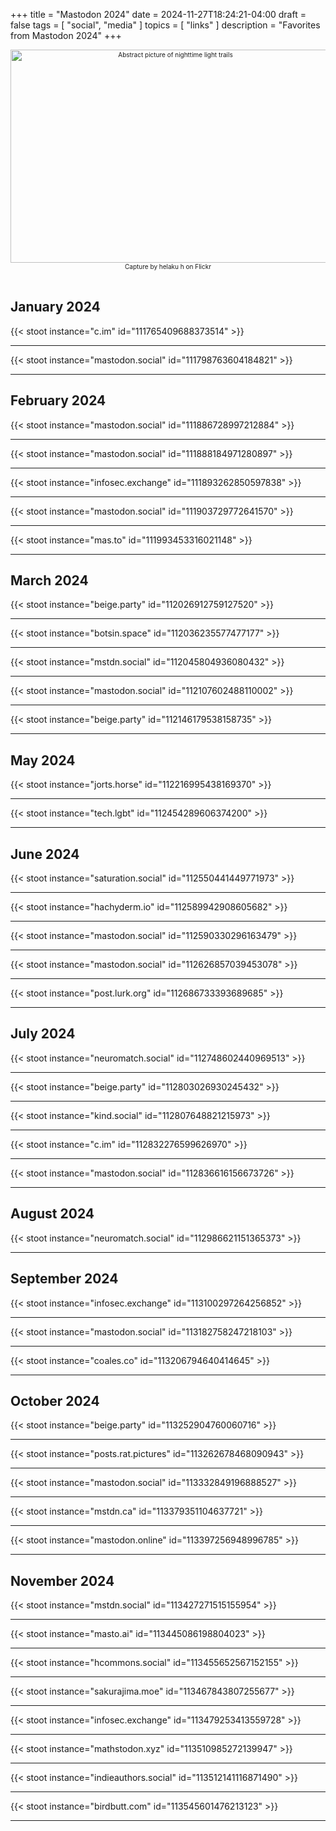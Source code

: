 +++
title = "Mastodon 2024"
date = 2024-11-27T18:24:21-04:00
draft = false
tags = [
  "social",
  "media"
]
topics = [
  "links"
]
description = "Favorites from Mastodon 2024"
+++
<div align="center" style="font-size:x-small"><img src="https://milkfish08.s3.amazonaws.com/photo/blog/abovethefold/53498675435_aba1ab1236_k.jpg" width="512" height="341" alt="Abstract picture of nighttime light trails"
title="Accelerating the future" /><br />
Capture by helaku h on Flickr</div><br clear="all" />

## January 2024

{{< stoot instance="c.im" id="111765409688373514" >}}<hr />
{{< stoot instance="mastodon.social" id="111798763604184821" >}}<hr />

## February 2024

{{< stoot instance="mastodon.social" id="111886728997212884" >}}<hr />
{{< stoot instance="mastodon.social" id="111888184971280897" >}}<hr />
{{< stoot instance="infosec.exchange" id="111893262850597838" >}}<hr />
{{< stoot instance="mastodon.social" id="111903729772641570" >}}<hr />
{{< stoot instance="mas.to" id="111993453316021148" >}}<hr />

## March 2024

{{< stoot instance="beige.party" id="112026912759127520" >}}<hr />
{{< stoot instance="botsin.space" id="112036235577477177" >}}<hr />
{{< stoot instance="mstdn.social" id="112045804936080432" >}}<hr />
{{< stoot instance="mastodon.social" id="112107602488110002" >}}<hr />
{{< stoot instance="beige.party" id="112146179538158735" >}}<hr />

## May 2024

{{< stoot instance="jorts.horse" id="112216995438169370" >}}<hr />
{{< stoot instance="tech.lgbt" id="112454289606374200" >}}<hr />

## June 2024

{{< stoot instance="saturation.social" id="112550441449771973" >}}<hr />
{{< stoot instance="hachyderm.io" id="112589942908605682" >}}<hr />
{{< stoot instance="mastodon.social" id="112590330296163479" >}}<hr />
{{< stoot instance="mastodon.social" id="112626857039453078" >}}<hr />
{{< stoot instance="post.lurk.org" id="112686733393689685" >}}<hr />

## July 2024

{{< stoot instance="neuromatch.social" id="112748602440969513" >}}<hr />
{{< stoot instance="beige.party" id="112803026930245432" >}}<hr />
{{< stoot instance="kind.social" id="112807648821215973" >}}<hr />
{{< stoot instance="c.im" id="112832276599626970" >}}<hr />
{{< stoot instance="mastodon.social" id="112836616156673726" >}}<hr />

## August 2024

{{< stoot instance="neuromatch.social" id="112986621151365373" >}}<hr />

## September 2024

{{< stoot instance="infosec.exchange" id="113100297264256852" >}}<hr />
{{< stoot instance="mastodon.social" id="113182758247218103" >}}<hr />
{{< stoot instance="coales.co" id="113206794640414645" >}}<hr />

## October 2024

{{< stoot instance="beige.party" id="113252904760060716" >}}<hr />
{{< stoot instance="posts.rat.pictures" id="113262678468090943" >}}<hr />
{{< stoot instance="mastodon.social" id="113332849196888527" >}}<hr />
{{< stoot instance="mstdn.ca" id="113379351104637721" >}}<hr />
{{< stoot instance="mastodon.online" id="113397256948996785" >}}<hr />

## November 2024 

{{< stoot instance="mstdn.social" id="113427271515155954" >}}<hr />
{{< stoot instance="masto.ai" id="113445086198804023" >}}<hr />
{{< stoot instance="hcommons.social" id="113455652567152155" >}}<hr />
{{< stoot instance="sakurajima.moe" id="113467843807255677" >}}<hr />
{{< stoot instance="infosec.exchange" id="113479253413559728" >}}<hr />
{{< stoot instance="mathstodon.xyz" id="113510985272139947" >}}<hr />
{{< stoot instance="indieauthors.social" id="113512141116871490" >}}<hr />
{{< stoot instance="birdbutt.com" id="113545601476213123" >}}<hr />

<!-- ## December 2024 -->
